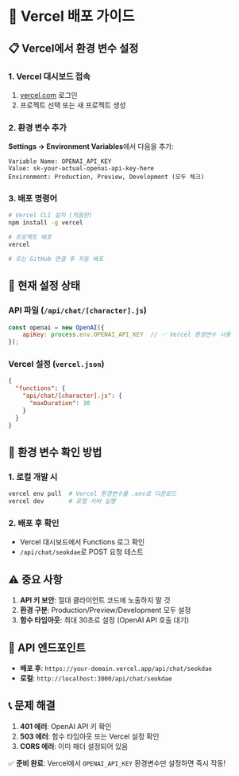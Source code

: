 # 🚀 Vercel 배포 가이드

## 📋 Vercel에서 환경 변수 설정

### 1. Vercel 대시보드 접속
1. [vercel.com](https://vercel.com) 로그인
2. 프로젝트 선택 또는 새 프로젝트 생성

### 2. 환경 변수 추가
**Settings → Environment Variables**에서 다음을 추가:

```
Variable Name: OPENAI_API_KEY
Value: sk-your-actual-openai-api-key-here
Environment: Production, Preview, Development (모두 체크)
```

### 3. 배포 명령어
```bash
# Vercel CLI 설치 (처음만)
npm install -g vercel

# 프로젝트 배포
vercel

# 또는 GitHub 연결 후 자동 배포
```

## 🔧 현재 설정 상태

### API 파일 (`/api/chat/[character].js`)
```javascript
const openai = new OpenAI({
    apiKey: process.env.OPENAI_API_KEY  // ✅ Vercel 환경변수 사용
});
```

### Vercel 설정 (`vercel.json`)
```json
{
  "functions": {
    "api/chat/[character].js": {
      "maxDuration": 30
    }
  }
}
```

## 🎯 환경 변수 확인 방법

### 1. 로컬 개발 시
```bash
vercel env pull  # Vercel 환경변수를 .env로 다운로드
vercel dev       # 로컬 서버 실행
```

### 2. 배포 후 확인
- Vercel 대시보드에서 Functions 로그 확인
- `/api/chat/seokdae`로 POST 요청 테스트

## ⚠️ 중요 사항
1. **API 키 보안**: 절대 클라이언트 코드에 노출하지 말 것
2. **환경 구분**: Production/Preview/Development 모두 설정
3. **함수 타임아웃**: 최대 30초로 설정 (OpenAI API 호출 대기)

## 🔗 API 엔드포인트
- **배포 후**: `https://your-domain.vercel.app/api/chat/seokdae`
- **로컬**: `http://localhost:3000/api/chat/seokdae`

## 📞 문제 해결
1. **401 에러**: OpenAI API 키 확인
2. **503 에러**: 함수 타임아웃 또는 Vercel 설정 확인
3. **CORS 에러**: 이미 헤더 설정되어 있음

✅ **준비 완료**: Vercel에서 `OPENAI_API_KEY` 환경변수만 설정하면 즉시 작동!